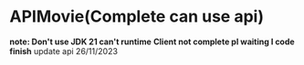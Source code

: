 # APIMovie(Complete can use api)
**note: Don't use JDK 21 can't runtime** 
**Client not complete pl waiting I code finish**
update api 26/11/2023 
